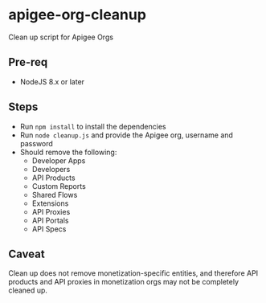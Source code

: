 # apigee-org-cleanup
Clean up script for Apigee Orgs

## Pre-req
- NodeJS 8.x or later

## Steps
- Run `npm install` to install the dependencies
- Run `node cleanup.js` and provide the Apigee org, username and password
- Should remove the following:
  - Developer Apps
  - Developers
  - API Products
  - Custom Reports
  - Shared Flows
  - Extensions
  - API Proxies
  - API Portals
  - API Specs

## Caveat
Clean up does not remove monetization-specific entities, and therefore API products and API proxies in monetization orgs may not be completely cleaned up.
